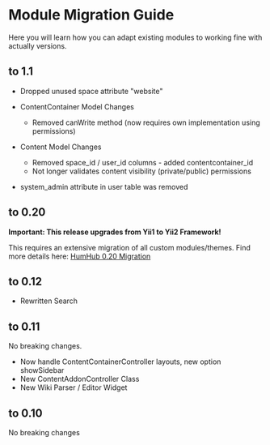 # Module Migration Guide

Here you will learn how you can adapt existing modules to working fine with actually versions.

## to 1.1

- Dropped unused space attribute "website"

- ContentContainer Model Changes
    - Removed canWrite method (now requires own implementation using permissions)

- Content Model Changes
    - Removed space_id / user_id columns - added contentcontainer_id
    - Not longer validates content visibility (private/public) permissions

- system_admin attribute in user table was removed


## to 0.20

**Important: This release upgrades from Yii1 to Yii2 Framework!**

This requires an extensive migration of all custom modules/themes.
Find more details here: [HumHub 0.20 Migration](dev-migrate-0.20.md)

## to 0.12

- Rewritten Search 

## to 0.11

No breaking changes.

- Now handle ContentContainerController layouts, new option showSidebar
- New ContentAddonController Class
- New Wiki Parser / Editor Widget

## to 0.10

No breaking changes
